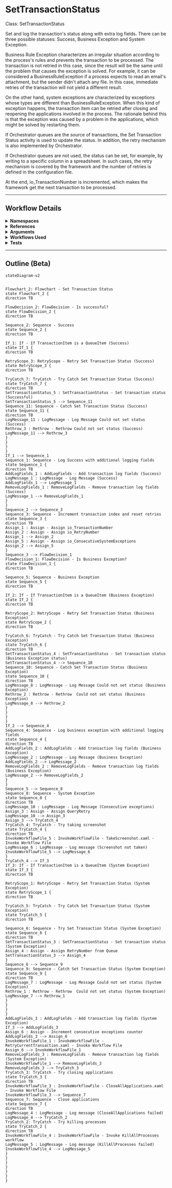 # SetTransactionStatus
Class: SetTransactionStatus

Set and log the transaction's status along with extra log fields. 
There can be three possible statuses: Success, Business Exception and System Exception.

Business Rule Exception characterizes an irregular situation according to the process's rules and prevents the transaction to be processed. The transaction is not retried in this case, since the result will be the same until the problem that causes the exception is solved.
For example, it can be considered a BusinessRuleException if a process expects to read an email's attachment, but the sender didn't attach any file. In this case, immediate retries of the transaction will not yield a different result.

On the other hand, system exceptions are characterized by exceptions whose types are different than BusinessRuleException. When this kind of exception happens, the transaction item can be retried after closing and reopening the applications involved in the process. The rationale behind this is that the exception was caused by a problem in the applications, which might be solved by restarting them.

If Orchestrator queues are the source of transactions, the Set Transaction Status activity is used to update the status. In addition, the retry mechanism is also implemented by Orchestrator.

If Orchestrator queues are not used, the status can be set, for example, by writing to a specific column in a spreadsheet. In such cases, the retry mechanism is covered by the framework and the number of retries is defined in the configuration file.

At the end, io_TransactionNumber is incremented, which makes the framework get the next transaction to be processed.

<hr />

## Workflow Details
<details>
    <summary>
    <b>Namespaces</b>
    </summary>
    
- GlobalConstantsNamespace
- GlobalVariablesNamespace
- System
- System.Activities
- System.Activities.DynamicUpdate
- System.Activities.Statements
- System.Collections
- System.Collections.Generic
- System.Collections.ObjectModel
- System.Data
- System.Linq
- System.Linq.Expressions
- System.Reflection
- System.Runtime.InteropServices
- System.Runtime.Serialization
- System.Text
- UiPath.Core
- UiPath.Core.Activities


</details>
<details>
    <summary>
    <b>References</b>
    </summary>

- Microsoft.Bcl.AsyncInterfaces
- Microsoft.CSharp
- NPOI
- System
- System.Activities
- System.Collections
- System.ComponentModel
- System.ComponentModel.Composition
- System.ComponentModel.TypeConverter
- System.Configuration.ConfigurationManager
- System.Console
- System.Core
- System.Data
- System.Data.Common
- System.Linq
- System.Linq.Expressions
- System.Memory
- System.Memory.Data
- System.ObjectModel
- System.Private.CoreLib
- System.Private.ServiceModel
- System.Private.Uri
- System.Runtime.Serialization
- System.Security.Permissions
- System.ServiceModel
- System.ServiceModel.Activities
- System.ValueTuple
- System.Xaml
- System.Xml
- System.Xml.Linq
- UiPath.Excel
- UiPath.Studio.Constants
- UiPath.System.Activities
- UiPath.System.Activities.Design
- UiPath.Workflow


</details>
<details>
    <summary>
    <b>Arguments</b>
    </summary>
    | Name | Direction | Type | Description |
|  --- | --- | --- | ---  |
| in_BusinessException | InArgument | ui:BusinessRuleException | Exception variable that is used during transitions between states and represents a situation that does not conform to the rules of the process being automated. |
| in_Config | InArgument | scg:Dictionary(x:String, x:Object) | Dictionary structure to store configuration data of the process (settings, constants and assets). |
| in_TransactionItem | InArgument | ui:QueueItem | Transaction item to be processed. |
| io_RetryNumber | InOutArgument | x:Int32 | Used to control the number of attempts of retrying the transaction processing in case of system exceptions. |
| io_TransactionNumber | InOutArgument | x:Int32 | Sequential counter of transaction items. |
| in_TransactionField1 | InArgument | x:String | Optionally used to include additional information about the transaction item. |
| in_TransactionField2 | InArgument | x:String | Optionally used to include additional information about the transaction item. |
| in_TransactionID | InArgument | x:String | Used for information and logging purposes. Ideally, the ID should be unique for each transaction.  |
| in_SystemException | InArgument | s:Exception | Used during transitions between states to represent exceptions other than business exceptions. |
| io_ConsecutiveSystemExceptions | InOutArgument | x:Int32 | Used to control the number of consecutive system exceptions. |

    
</details>
<details>
    <summary>
    <b>Workflows Used</b>
    </summary>

- C:\Users\eyash\Documents\UiPath\LazyFramework\Utility\TakeScreenshot.xaml
- C:\Users\eyash\Documents\UiPath\LazyFramework\.templates\Performers\REFramework\Framework\RetryCurrentTransaction.xaml
- C:\Users\eyash\Documents\UiPath\LazyFramework\.templates\Performers\REFramework\Framework\CloseAllApplications.xaml
- C:\Users\eyash\Documents\UiPath\LazyFramework\Framework\KillAllProcesses.xaml

    
</details>
<details>
    <summary>
    <b>Tests</b>
    </summary>



    
</details>

<hr />

## Outline (Beta)

```mermaid
stateDiagram-v2


Flowchart_2: Flowchart - Set Transaction Status
state Flowchart_2 {
direction TB

FlowDecision_2: FlowDecision - Is successful?
state FlowDecision_2 {
direction TB

Sequence_2: Sequence - Success
state Sequence_2 {
direction TB

If_1: If - If TransactionItem is a QueueItem (Success)
state If_1 {
direction TB

RetryScope_3: RetryScope - Retry Set Transaction Status (Success)
state RetryScope_3 {
direction TB

TryCatch_7: TryCatch - Try Catch Set Transaction Status (Success)
state TryCatch_7 {
direction TB
SetTransactionStatus_5 : SetTransactionStatus - Set transaction status (Successful)
SetTransactionStatus_5 --> Sequence_11
Sequence_11: Sequence - Catch Set Transaction Status (Success)
state Sequence_11 {
direction TB
LogMessage_11 : LogMessage - Log Message Could not set status (Success)
Rethrow_3 : Rethrow - Rethrow Could not set status (Success)
LogMessage_11 --> Rethrow_3
}
}
}
}
If_1 --> Sequence_1
Sequence_1: Sequence - Log Success with additional logging fields
state Sequence_1 {
direction TB
AddLogFields_1 : AddLogFields - Add transaction log fields (Success)
LogMessage_1 : LogMessage - Log Message (Success)
AddLogFields_1 --> LogMessage_1
RemoveLogFields_1 : RemoveLogFields - Remove transaction log fields (Success)
LogMessage_1 --> RemoveLogFields_1
}
}
Sequence_2 --> Sequence_3
Sequence_3: Sequence - Increment transaction index and reset retries
state Sequence_3 {
direction TB
Assign_1 : Assign - Assign io_TransactionNumber
Assign_2 : Assign - Assign io_RetryNumber
Assign_1 --> Assign_2
Assign_5 : Assign - Assign io_ConsecutiveSystemExceptions
Assign_2 --> Assign_5
}
Sequence_3 --> FlowDecision_1
FlowDecision_1: FlowDecision - Is Business Exception?
state FlowDecision_1 {
direction TB

Sequence_5: Sequence - Business Exception
state Sequence_5 {
direction TB

If_2: If - If TransactionItem is a QueueItem (Business Exception)
state If_2 {
direction TB

RetryScope_2: RetryScope - Retry Set Transaction Status (Business Exception)
state RetryScope_2 {
direction TB

TryCatch_6: TryCatch - Try Catch Set Transaction Status (Business Exception)
state TryCatch_6 {
direction TB
SetTransactionStatus_4 : SetTransactionStatus - Set transaction status (Business Exception status)
SetTransactionStatus_4 --> Sequence_10
Sequence_10: Sequence - Catch Set Transaction Status (Business Exception)
state Sequence_10 {
direction TB
LogMessage_8 : LogMessage - Log Message Could not set status (Business Exception)
Rethrow_2 : Rethrow - Rethrow  Could not set status (Business Exception)
LogMessage_8 --> Rethrow_2
}
}
}
}
If_2 --> Sequence_4
Sequence_4: Sequence - Log business exception with additional logging fields
state Sequence_4 {
direction TB
AddLogFields_2 : AddLogFields - Add transaction log fields (Business Exception)
LogMessage_2 : LogMessage - Log Message (Business Exception)
AddLogFields_2 --> LogMessage_2
RemoveLogFields_2 : RemoveLogFields - Remove transaction log fields (Business Exception)
LogMessage_2 --> RemoveLogFields_2
}
}
Sequence_5 --> Sequence_8
Sequence_8: Sequence - System Exception
state Sequence_8 {
direction TB
LogMessage_10 : LogMessage - Log Message (Consecutive exceptions)
Assign_3 : Assign - Assign QueryRetry
LogMessage_10 --> Assign_3
Assign_3 --> TryCatch_4
TryCatch_4: TryCatch - Try taking screenshot
state TryCatch_4 {
direction TB
InvokeWorkflowFile_5 : InvokeWorkflowFile - TakeScreenshot.xaml - Invoke Workflow File
LogMessage_6 : LogMessage - Log message (Screenshot not taken)
InvokeWorkflowFile_5 --> LogMessage_6
}
TryCatch_4 --> If_3
If_3: If - If TransactionItem is a QueueItem (System Exception)
state If_3 {
direction TB

RetryScope_1: RetryScope - Retry Set Transaction Status (System Exception)
state RetryScope_1 {
direction TB

TryCatch_5: TryCatch - Try Catch Set Transaction Status (System Exception)
state TryCatch_5 {
direction TB

Sequence_6: Sequence - Try Set Transaction Status (System Exception)
state Sequence_6 {
direction TB
SetTransactionStatus_3 : SetTransactionStatus - Set transaction status (System Exception)
Assign_4 : Assign - Assign RetryNumber from Queue
SetTransactionStatus_3 --> Assign_4
}
Sequence_6 --> Sequence_9
Sequence_9: Sequence - Catch Set Transaction Status (System Exception)
state Sequence_9 {
direction TB
LogMessage_7 : LogMessage - Log Message Could not set status (System Exception)
Rethrow_1 : Rethrow - Rethrow  Could not set status (System Exception)
LogMessage_7 --> Rethrow_1
}
}
}
}
AddLogFields_3 : AddLogFields - Add transaction log fields (System Exception)
If_3 --> AddLogFields_3
Assign_6 : Assign - Increment consecutive exceptions counter
AddLogFields_3 --> Assign_6
InvokeWorkflowFile_1 : InvokeWorkflowFile - RetryCurrentTransaction.xaml - Invoke Workflow File
Assign_6 --> InvokeWorkflowFile_1
RemoveLogFields_3 : RemoveLogFields - Remove transaction log fields (System Exception)
InvokeWorkflowFile_1 --> RemoveLogFields_3
RemoveLogFields_3 --> TryCatch_3
TryCatch_3: TryCatch - Try closing applications
state TryCatch_3 {
direction TB
InvokeWorkflowFile_3 : InvokeWorkflowFile - CloseAllApplications.xaml - Invoke Workflow File
InvokeWorkflowFile_3 --> Sequence_7
Sequence_7: Sequence - Close applications
state Sequence_7 {
direction TB
LogMessage_4 : LogMessage - Log message (CloseAllApplications failed)
LogMessage_4 --> TryCatch_2
TryCatch_2: TryCatch - Try killing processes
state TryCatch_2 {
direction TB
InvokeWorkflowFile_4 : InvokeWorkflowFile - Invoke KillAllProcesses workflow
LogMessage_5 : LogMessage - Log message (KillAllProcesses failed)
InvokeWorkflowFile_4 --> LogMessage_5
}
}
}
}
}
}
}
```